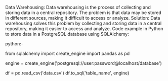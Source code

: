 Data Warehousing: Data warehousing is the process of collecting and storing data in a central repository. The problem is that data may be stored in different sources, making it difficult to access or analyze.
Solution: Data warehousing solves this problem by collecting and storing data in a central repository, making it easier to access and analyze. Code example in Python to store data in a PostgreSQL database using SQLAlchemy:

python:-

from sqlalchemy import create_engine
import pandas as pd

engine = create_engine('postgresql://user:password@localhost/database')

df = pd.read_csv('data.csv')
df.to_sql('table_name', engine)
